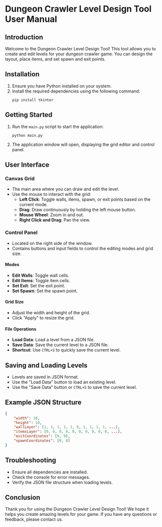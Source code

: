 # Dungeon Crawler Level Design Tool User Manual

## Introduction
Welcome to the Dungeon Crawler Level Design Tool! This tool allows you to create and edit levels for your dungeon crawler game. You can design the layout, place items, and set spawn and exit points.

## Installation
1. Ensure you have Python installed on your system.
2. Install the required dependencies using the following command:
   ```
   pip install tkinter
   ```

## Getting Started
1. Run the `main.py` script to start the application:
   ```
   python main.py
   ```
2. The application window will open, displaying the grid editor and control panel.

## User Interface

### Canvas Grid
- The main area where you can draw and edit the level.
- Use the mouse to interact with the grid:
  - **Left Click**: Toggle walls, items, spawn, or exit points based on the current mode.
  - **Drag**: Draw continuously by holding the left mouse button.
  - **Mouse Wheel**: Zoom in and out.
  - **Right Click and Drag**: Pan the view.

### Control Panel
- Located on the right side of the window.
- Contains buttons and input fields to control the editing modes and grid size.

#### Modes
- **Edit Walls**: Toggle wall cells.
- **Edit Items**: Toggle item cells.
- **Set Exit**: Set the exit point.
- **Set Spawn**: Set the spawn point.

#### Grid Size
- Adjust the width and height of the grid.
- Click "Apply" to resize the grid.

#### File Operations
- **Load Data**: Load a level from a JSON file.
- **Save Data**: Save the current level to a JSON file.
- **Shortcut**: Use `CTRL+S` to quickly save the current level.

## Saving and Loading Levels
- Levels are saved in JSON format.
- Use the "Load Data" button to load an existing level.
- Use the "Save Data" button or `CTRL+S` to save the current level.

## Example JSON Structure
```json
{
    "width": 10,
    "height": 10,
    "wallLayer": [1, 1, 1, 1, 1, 0, 1, 1, 1, 1, ...],
    "itemsLayer": [0, 0, 0, 0, 0, 0, 0, 0, 0, 0, ...],
    "exitCoordinates": [9, 9],
    "spawnCoordinates": [0, 0]
}
```

## Troubleshooting
- Ensure all dependencies are installed.
- Check the console for error messages.
- Verify the JSON file structure when loading levels.

## Conclusion
Thank you for using the Dungeon Crawler Level Design Tool! We hope it helps you create amazing levels for your game. If you have any questions or feedback, please contact us.
